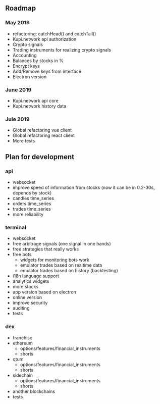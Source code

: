 ## Roadmap

### May 2019
  - refactoring: catchHead() and catchTail()
  - Kupi.network api authorization
  - Crypto signals
  - Trading instruments for realizing crypto signals
  - Accounting
  - Balances by stocks in %
  - Encrypt keys
  - Add/Remove keys from interface
  - Electron version

### June 2019
  - Kupi.network api core
  - Kupi.network history data

### Jule 2019
  - Global refactoring vue client
  - Global refactoring react client
  - More tests

## Plan for development

### api
  - websocket
  - improve speed of information from stocks (now it can be in 0.2-30s, depends by stock)
  - candles time_series
  - orders time_series
  - trades time_series
  - more reliability

### terminal
  - websocket
  - free arbitrage signals (one signal in one hands)
  - free strategies that really works
  - free bots
    - widgets for monitoring bots work
    - emulator trades based on realtime data
    - emulator trades based on history (backtesting)
  - i18n language support
  - analytics widgets
  - more stocks
  - app version based on electron
  - online version
  - improve security
  - auditing
  - tests

### dex
  - franchise
  - ethereum
    - options/features/financial_instruments
    - shorts
  - qtum
    - options/features/financial_instruments
    - shorts
  - sidechain
    - options/features/financial_instruments
    - shorts
  - another blockchains
  - tests
